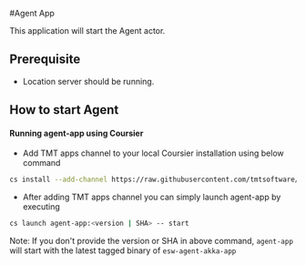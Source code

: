 #Agent App

This application will start the Agent actor.

## Prerequisite

 - Location server should be running.

## How to start Agent

#### Running agent-app using Coursier

- Add TMT apps channel to your local Coursier installation using below command

```bash
cs install --add-channel https://raw.githubusercontent.com/tmtsoftware/osw-apps/master/apps.prod.json
```

- After adding TMT apps channel you can simply launch agent-app by executing

```bash
cs launch agent-app:<version | SHA> -- start
```

Note: If you don't provide the version or SHA in above command, `agent-app` will start with the latest tagged binary of `esw-agent-akka-app`
